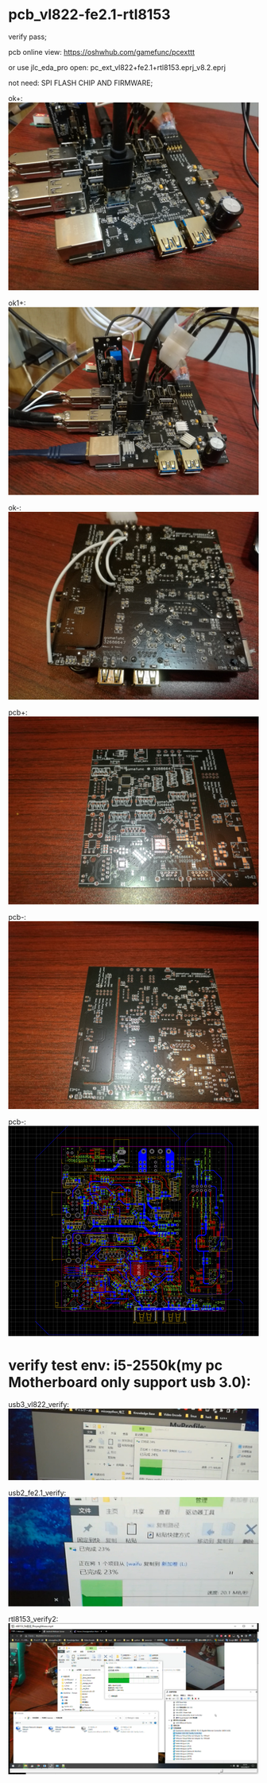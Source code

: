 # pcb_vl822-fe2.1-rtl8153

verify pass;

pcb online view: https://oshwhub.com/gamefunc/pcexttt

or use jlc_eda_pro open: pc_ext_vl822+fe2.1+rtl8153.eprj_v8.2.eprj

not need: SPI FLASH CHIP AND FIRMWARE; 

ok+:
![image](https://raw.githubusercontent.com/gamefunc/pcb_vl822-fe2.1-rtl8153/main/ok%2B.jpg)

ok1+:
![image](https://raw.githubusercontent.com/gamefunc/pcb_vl822-fe2.1-rtl8153/main/ok1%2B.jpg)

ok-:
![image](https://raw.githubusercontent.com/gamefunc/pcb_vl822-fe2.1-rtl8153/main/ok-.jpg)

pcb+:
![image](https://raw.githubusercontent.com/gamefunc/pcb_vl822-fe2.1-rtl8153/main/empty%2B.jpg)

pcb-:
![image](https://raw.githubusercontent.com/gamefunc/pcb_vl822-fe2.1-rtl8153/main/empty-.jpg)

pcb-:
![image](https://raw.githubusercontent.com/gamefunc/pcb_vl822-fe2.1-rtl8153/main/pcb-.png)


# verify test env: i5-2550k(my pc Motherboard only support usb 3.0):

usb3_vl822_verify:
![image](https://raw.githubusercontent.com/gamefunc/pcb_vl822-fe2.1-rtl8153/main/vl822_usb3_verify.png)

usb2_fe2.1_verify:
![image](https://raw.githubusercontent.com/gamefunc/pcb_vl822-fe2.1-rtl8153/main/fe2.1_usb2_verify.png)

rtl8153_verify2:
![image](https://raw.githubusercontent.com/gamefunc/pcb_vl822-fe2.1-rtl8153/main/rtl8153_verify2.png)
